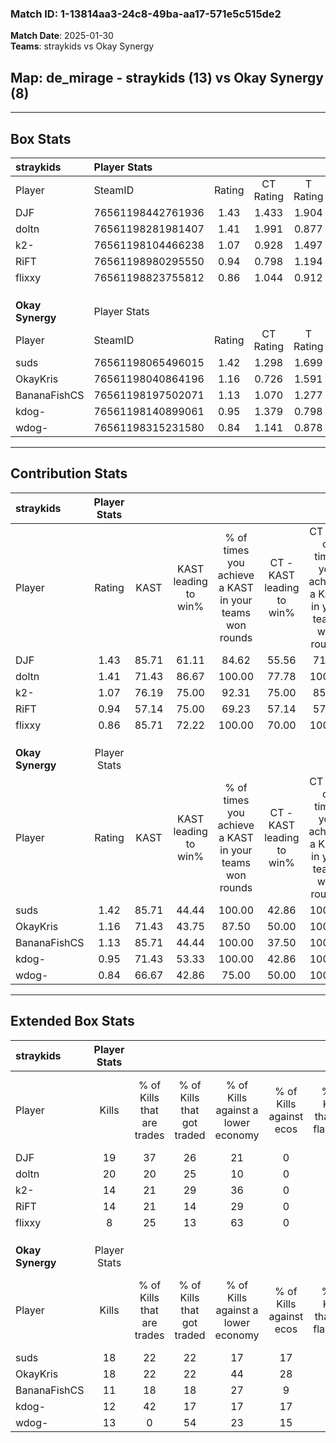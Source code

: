 ### Match ID: 1-13814aa3-24c8-49ba-aa17-571e5c515de2  
**Match Date**: 2025-01-30  
**Teams**: straykids vs Okay Synergy  

## **Map**: de_mirage - straykids (13) vs Okay Synergy (8)  
---  

## Box Stats  

| **straykids**    | Player Stats      |        |           |          |       |       |       |         |        |      |     |
| :- | :- | :-: | :-: | :-: | :-: | :-: | :-: | :-: | :-: | :-: | :-: |
| Player           | SteamID           | Rating | CT Rating | T Rating | KAST  |  ADR  | Kills | Assists | Deaths | K/D  | HS% |
| DJF              | 76561198442761936 |  1.43  |   1.433   |  1.904   | 85.71 | 104.3 |  19   |    8    |   16   | 1.19 | 57  |
| doltn            | 76561198281981407 |  1.41  |   1.991   |  0.877   | 71.43 | 118.1 |  20   |    7    |   16   | 1.25 | 65  |
| k2-              | 76561198104466238 |  1.07  |   0.928   |  1.497   | 76.19 | 73.1  |  14   |    5    |   15   | 0.93 | 35  |
| RiFT             | 76561198980295550 |  0.94  |   0.798   |  1.194   | 57.14 | 67.3  |  14   |    5    |   14   | 1.00 | 64  |
| flixxy           | 76561198823755812 |  0.86  |   1.044   |  0.912   | 85.71 | 40.6  |   8   |    4    |   12   | 0.67 | 25  |
|                  |                   |        |           |          |       |       |       |         |        |      |     |
|                  |                   |        |           |          |       |       |       |         |        |      |     |
|                  |                   |        |           |          |       |       |       |         |        |      |     |
| **Okay Synergy** | Player Stats      |        |           |          |       |       |       |         |        |      |     |
| Player           | SteamID           | Rating | CT Rating | T Rating | KAST  |  ADR  | Kills | Assists | Deaths | K/D  | HS% |
| suds             | 76561198065496015 |  1.42  |   1.298   |  1.699   | 85.71 | 96.1  |  18   |    2    |   13   | 1.38 | 50  |
| OkayKris         | 76561198040864196 |  1.16  |   0.726   |  1.591   | 71.43 | 80.8  |  18   |    2    |   17   | 1.06 | 61  |
| BananaFishCS     | 76561198197502071 |  1.13  |   1.070   |  1.277   | 85.71 | 79.8  |  11   |    9    |   12   | 0.92 | 63  |
| kdog-            | 76561198140899061 |  0.95  |   1.379   |  0.798   | 71.43 | 70.5  |  12   |    5    |   15   | 0.80 | 41  |
| wdog-            | 76561198315231580 |  0.84  |   1.141   |  0.878   | 66.67 | 69.7  |  13   |    3    |   19   | 0.68 | 53  |
---  

## Contribution Stats  

| **straykids**    | Player Stats |       |                      |                                                        |                           |                                                             |                          |                                                            |
| :- | :-: | :-: | :-: | :-: | :-: | :-: | :-: | :-: |
| Player           |    Rating    | KAST  | KAST leading to win% | % of times you achieve a KAST in your teams won rounds | CT - KAST leading to win% | CT - % of times you achieve a KAST in your teams won rounds | T - KAST leading to win% | T - % of times you achieve a KAST in your teams won rounds |
| DJF              |     1.43     | 85.71 |        61.11         |                         84.62                          |           55.56           |                            71.43                            |          66.67           |                           100.00                           |
| doltn            |     1.41     | 71.43 |        86.67         |                         100.00                         |           77.78           |                           100.00                            |          100.00          |                           100.00                           |
| k2-              |     1.07     | 76.19 |        75.00         |                         92.31                          |           75.00           |                            85.71                            |          75.00           |                           100.00                           |
| RiFT             |     0.94     | 57.14 |        75.00         |                         69.23                          |           57.14           |                            57.14                            |          100.00          |                           83.33                            |
| flixxy           |     0.86     | 85.71 |        72.22         |                         100.00                         |           70.00           |                           100.00                            |          75.00           |                           100.00                           |
|                  |              |       |                      |                                                        |                           |                                                             |                          |                                                            |
|                  |              |       |                      |                                                        |                           |                                                             |                          |                                                            |
|                  |              |       |                      |                                                        |                           |                                                             |                          |                                                            |
| **Okay Synergy** | Player Stats |       |                      |                                                        |                           |                                                             |                          |                                                            |
| Player           |    Rating    | KAST  | KAST leading to win% | % of times you achieve a KAST in your teams won rounds | CT - KAST leading to win% | CT - % of times you achieve a KAST in your teams won rounds | T - KAST leading to win% | T - % of times you achieve a KAST in your teams won rounds |
| suds             |     1.42     | 85.71 |        44.44         |                         100.00                         |           42.86           |                           100.00                            |          45.45           |                           100.00                           |
| OkayKris         |     1.16     | 71.43 |        43.75         |                         87.50                          |           50.00           |                           100.00                            |          40.00           |                           80.00                            |
| BananaFishCS     |     1.13     | 85.71 |        44.44         |                         100.00                         |           37.50           |                           100.00                            |          50.00           |                           100.00                           |
| kdog-            |     0.95     | 71.43 |        53.33         |                         100.00                         |           42.86           |                           100.00                            |          62.50           |                           100.00                           |
| wdog-            |     0.84     | 66.67 |        42.86         |                         75.00                          |           50.00           |                           100.00                            |          37.50           |                           60.00                            |
---  

## Extended Box Stats  

| **straykids**    | Player Stats |                            |                            |                                    |                         |                              |                                 |        |                             |                                     |                          |                               |                            |
| :- | :-: | :-: | :-: | :-: | :-: | :-: | :-: | :-: | :-: | :-: | :-: | :-: | :-: |
| Player           |    Kills     | % of Kills that are trades | % of Kills that got traded | % of Kills against a lower economy | % of Kills against ecos | % of Kills that are flawless | % of Kills that are close duels | Deaths | % of Deaths that get traded | % of Deaths against a lower economy | % of Deaths against ecos | % of Deaths that are flawless | % of Deaths that are close |
| DJF              |      19      |             37             |             26             |                 21                 |            0            |              89              |                5                |   16   |             31              |                 19                  |            0             |              56               |             19             |
| doltn            |      20      |             20             |             25             |                 10                 |            0            |              70              |                5                |   16   |             25              |                 19                  |            0             |              31               |             19             |
| k2-              |      14      |             21             |             29             |                 36                 |            0            |              57              |                7                |   15   |             27              |                 13                  |            0             |              53               |             13             |
| RiFT             |      14      |             21             |             14             |                 29                 |            0            |              43              |                0                |   14   |              7              |                 21                  |            0             |              100              |             0              |
| flixxy           |      8       |             25             |             13             |                 63                 |            0            |              88              |                0                |   12   |             42              |                  8                  |            0             |              83               |             0              |
|                  |              |                            |                            |                                    |                         |                              |                                 |        |                             |                                     |                          |                               |                            |
|                  |              |                            |                            |                                    |                         |                              |                                 |        |                             |                                     |                          |                               |                            |
|                  |              |                            |                            |                                    |                         |                              |                                 |        |                             |                                     |                          |                               |                            |
| **Okay Synergy** | Player Stats |                            |                            |                                    |                         |                              |                                 |        |                             |                                     |                          |                               |                            |
| Player           |    Kills     | % of Kills that are trades | % of Kills that got traded | % of Kills against a lower economy | % of Kills against ecos | % of Kills that are flawless | % of Kills that are close duels | Deaths | % of Deaths that get traded | % of Deaths against a lower economy | % of Deaths against ecos | % of Deaths that are flawless | % of Deaths that are close |
| suds             |      18      |             22             |             22             |                 17                 |           17            |              61              |               11                |   13   |             31              |                 15                  |            8             |              54               |             0              |
| OkayKris         |      18      |             22             |             22             |                 44                 |           28            |              50              |                6                |   17   |              6              |                 18                  |            6             |              76               |             12             |
| BananaFishCS     |      11      |             18             |             18             |                 27                 |            9            |              64              |               18                |   12   |             17              |                 17                  |            8             |              58               |             8              |
| kdog-            |      12      |             42             |             17             |                 17                 |           17            |              58              |                8                |   15   |             27              |                 13                  |            7             |              67               |             0              |
| wdog-            |      13      |             0              |             54             |                 23                 |           15            |              77              |               15                |   19   |             32              |                 16                  |            11            |              74               |             0              |

